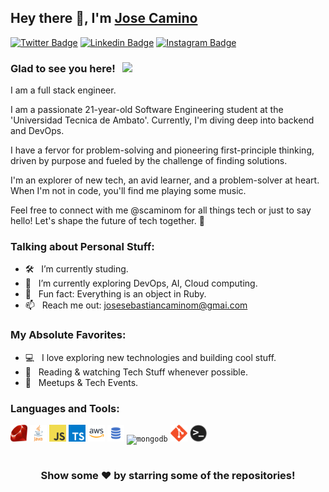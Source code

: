 ## Hey there 👋, I'm [Jose Camino](https://github.com/scaminom/)

[![Twitter Badge](https://img.shields.io/badge/-Twitter-00acee?style=flat-square&logo=Twitter&logoColor=white)](https://x.com/SEBASTI54956513?t=U0xhD2OAj04S8cOX_-5Jlg&s=08)
[![Linkedin Badge](https://img.shields.io/badge/-LinkedIn-0e76a8?style=flat-square&logo=Linkedin&logoColor=white)](https://www.linkedin.com/in/jose-camino-73b070168/)
[![Instagram Badge](https://img.shields.io/badge/-Instagram-e4405f?style=flat-square&logo=Instagram&logoColor=white)](https://instagram.com/scaminom03?igshid=OGQ5ZDc2ODk2ZA==)

### Glad to see you here! &nbsp; ![](https://visitor-badge.glitch.me/badge?page_id=TuUsuario.TuUsuario&style=flat-square&color=0088cc)
I am a full stack engineer.

I am a passionate 21-year-old Software Engineering student at the 'Universidad Tecnica de Ambato'. Currently, I'm diving deep into backend and DevOps.

I have a fervor for problem-solving and pioneering first-principle thinking, driven by purpose and fueled by the challenge of finding solutions.

I'm an explorer of new tech, an avid learner, and a problem-solver at heart. When I'm not in code, you'll find me playing some music.

Feel free to connect with me @scaminom for all things tech or just to say hello! Let's shape the future of tech together. 🌟

### Talking about Personal Stuff:

- 🛠 &nbsp; I’m currently studing.
- 🚀 &nbsp; I’m currently exploring DevOps, AI, Cloud computing.
- 👾 &nbsp; Fun fact: Everything is an object in Ruby.
- 📫 &nbsp; Reach me out: josesebastiancaminom@gmai.com

### My Absolute Favorites:

- 💻 &nbsp; I love exploring new technologies and building cool stuff.
- 📰 &nbsp; Reading & watching Tech Stuff whenever possible.
- 🍕 &nbsp; Meetups & Tech Events.

### Languages and Tools:

<code><img height="27" src="https://raw.githubusercontent.com/github/explore/master/topics/ruby/ruby.png" alt="ruby"></code>
<code><img height="27" src="https://raw.githubusercontent.com/github/explore/master/topics/java/java.png" alt="java"></code>
<code><img height="27" src="https://raw.githubusercontent.com/github/explore/80688e429a7d4ef2fca1e82350fe8e3517d3494d/topics/javascript/javascript.png" alt="javascript"></code>
<code><img height="27" src="https://raw.githubusercontent.com/github/explore/80688e429a7d4ef2fca1e82350fe8e3517d3494d/topics/typescript/typescript.png" alt="typescript"></code>
<code><img height="27" src="https://raw.githubusercontent.com/github/explore/80688e429a7d4ef2fca1e82350fe8e3517d3494d/topics/aws/aws.png" alt="aws"></code>
<code><img height="27" src="https://raw.githubusercontent.com/github/explore/80688e429a7d4ef2fca1e82350fe8e3517d3494d/topics/sql/sql.png" alt="sql"></code>
<code><img height="27" src="https://encrypted-tbn0.gstatic.com/images?q=tbn%3AANd9GcSTTzPAw-55ssm1Im594xYZ9eRQu2JylrkYLg&usqp=CAU" alt="mongodb"></code>
<code><img height="27" src="https://raw.githubusercontent.com/devicons/devicon/master/icons/git/git-original.svg" alt="git"></code>
<code><img height="27" src="https://raw.githubusercontent.com/github/explore/80688e429a7d4ef2fca1e82350fe8e3517d3494d/topics/terminal/terminal.png" alt="terminal"></code>

#

<div align="center">

### Show some ❤️ by starring some of the repositories!

</div>

